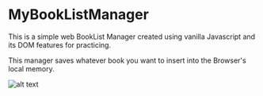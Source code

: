 # MyBookListManager

This is a simple web BookList Manager created using vanilla Javascript and its DOM features for practicing.

This manager saves whatever book you want to insert into the Browser's local memory.

![alt text](https://prnt.sc/m0pf4l)
